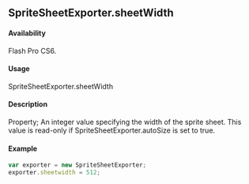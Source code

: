 ## SpriteSheetExporter.sheetWidth

#### Availability

Flash Pro CS6.

#### Usage

SpriteSheetExporter.sheetWidth

#### Description

Property; An integer value specifying the width of the sprite sheet. This value is read-only if
SpriteSheetExporter.autoSize is set to true.

#### Example

```javascript
var exporter = new SpriteSheetExporter; 
exporter.sheetwidth = 512;

```